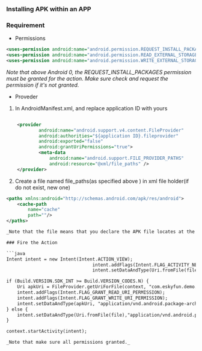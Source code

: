 ### Installing APK within an APP

### Requirement

* Permissions
``` xml
<uses-permission android:name="android.permission.REQUEST_INSTALL_PACKAGES"/>
<uses-permission android:name="android.permission.READ_EXTERNAL_STORAGE"/>
<uses-permission android:name="android.permission.WRITE_EXTERNAL_STORAGE"/> 
``` 

_Note that above Android 0, the REQUEST_INSTALL_PACKAGES permission must be granted for the action. Make sure check and request the permission if it's not granted._

* Proveder

1. In AndroidManifest.xml, and replace application ID with yours

```xml

	<provider
            android:name="android.support.v4.content.FileProvider"
            android:authorities="${application ID}.fileprovider"
            android:exported="false"
            android:grantUriPermissions="true">
            <meta-data
                android:name="android.support.FILE_PROVIDER_PATHS"
                android:resource="@xml/file_paths" />
	</provider>
```

2. Create a file named file_paths(as specified above ) in xml file holder(if do not exist, new one)

```xml
<paths xmlns:android="http://schemas.android.com/apk/res/android">
    <cache-path
        name="cache"
        path=""/>
</paths>

_Note that the file means that you declare the APK file locates at the Cache files._

### Fire the Action

```java
Intent intent = new Intent(Intent.ACTION_VIEW);
								intent.addFlags(Intent.FLAG_ACTIVITY_NEW_TASK);
								intent.setDataAndType(Uri.fromFile(file),"application/vnd.android.package-archive");

if (Build.VERSION.SDK_INT >= Build.VERSION_CODES.N) {
	Uri apkUri = FileProvider.getUriForFile(context, "com.eskyfun.demo.fileprovider", file);							
	intent.addFlags(Intent.FLAG_GRANT_READ_URI_PERMISSION);
	intent.addFlags(Intent.FLAG_GRANT_WRITE_URI_PERMISSION);
	intent.setDataAndType(apkUri, "application/vnd.android.package-archive");
} else {
	intent.setDataAndType(Uri.fromFile(file),"application/vnd.android.package-archive");
}

context.startActivity(intent);

_Note that make sure all permissions granted._